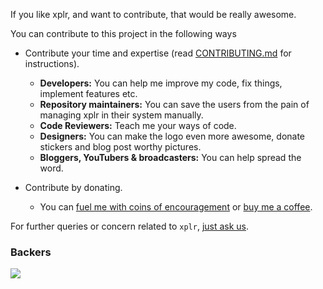 If you like xplr, and want to contribute, that would be really awesome.

You can contribute to this project in the following ways

- Contribute your time and expertise (read [CONTRIBUTING.md][1] for instructions).

  - **Developers:** You can help me improve my code, fix things, implement features etc.
  - **Repository maintainers:** You can save the users from the pain of managing xplr in their system manually.
  - **Code Reviewers:** Teach me your ways of code.
  - **Designers:** You can make the logo even more awesome, donate stickers and blog post worthy pictures.
  - **Bloggers, YouTubers & broadcasters:** You can help spread the word.

- Contribute by donating.
  - You can [fuel me with coins of encouragement][2] or [buy me a coffee][3].

For further queries or concern related to `xplr`, [just ask us][4].

### Backers

<a href="https://opencollective.com/xplr#backer"><img src="https://opencollective.com/xplr/tiers/backer.svg?width=890" /></a>

[1]: https://github.com/sayanarijit/xplr/blob/main/CONTRIBUTING.md
[2]: https://opencollective.com/xplr
[3]: https://ko-fi.com/sayanarijit
[4]: community.md
